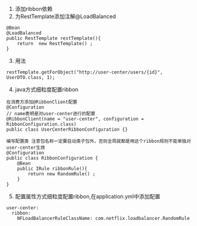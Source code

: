 1. 添加ribbon依赖
2. 为RestTemplate添加注解@LoadBalanced
```text
@Bean
@LoadBalanced
public RestTemplate restTemplate(){
    return  new RestTemplate() ;
}
```
3. 用法
```text
restTemplate.getForObject("http://user-center/users/{id}", UserDTO.class, 1);
```
4. java方式细粒度配置ribbon
```text
在消费方添加@RibbonClient配置
@Configuration
// name表明是对user-center进行的配置
@RibbonClient(name = "user-center", configuration = RibbonConfiguration.class)
public class UserCenterRibbonConfiguration {}

编写配置类 注意包名称一定要启动类子包外，否则全局就都是用这个ribbon规则不能单独对user-center生效
@Configuration
public class RibbonConfiguration {
    @Bean
    public IRule ribbonRule(){
        return new RandomRule() ;
    }
}
```
5. 配置属性方式细粒度配置ribbon,在application.yml中添加配置
```text
user-center:
  ribbon:
    NFLoadBalancerRuleClassName: com.netflix.loadbalancer.RandomRule
```